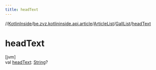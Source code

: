 ```yaml
---
title: headText
---
```

//[KotlinInside](../../../../index.html)/[be.zvz.kotlininside.api.article](../../index.html)/[ArticleList](../index.html)/[GallList](index.html)/[headText](head-text.html)



# headText



[jvm]\
val [headText](head-text.html): [String](https://kotlinlang.org/api/latest/jvm/stdlib/kotlin/-string/index.html)?




